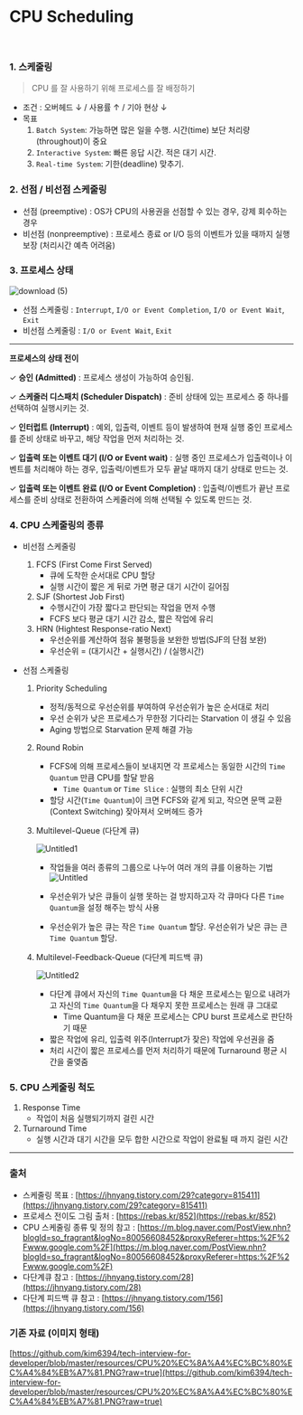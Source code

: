 # CPU Scheduling

<br>

### 1. 스케줄링

> CPU 를 잘 사용하기 위해 프로세스를 잘 배정하기

- 조건 : 오버헤드 ↓ / 사용률 ↑ / 기아 현상 ↓
- 목표
    1. `Batch System`: 가능하면 많은 일을 수행. 시간(time) 보단 처리량(throughout)이 중요
    2. `Interactive System`: 빠른 응답 시간. 적은 대기 시간.
    3. `Real-time System`: 기한(deadline) 맞추기.

### 2. 선점 / 비선점 스케줄링

- 선점 (preemptive) : OS가 CPU의 사용권을 선점할 수 있는 경우, 강제 회수하는 경우
- 비선점 (nonpreemptive) : 프로세스 종료 or I/O 등의 이벤트가 있을 때까지 실행 보장 (처리시간 예측 어려움)

### 3. 프로세스 상태

![download (5)](https://user-images.githubusercontent.com/13609011/91695344-f2dfae80-eba8-11ea-9a9b-702192316170.jpeg)
- 선점 스케줄링 : `Interrupt`, `I/O or Event Completion`, `I/O or Event Wait`, `Exit`
- 비선점 스케줄링 : `I/O or Event Wait`, `Exit`

---

**프로세스의 상태 전이**

✓ **승인 (Admitted)** : 프로세스 생성이 가능하여 승인됨.

✓ **스케줄러 디스패치 (Scheduler Dispatch)** : 준비 상태에 있는 프로세스 중 하나를 선택하여 실행시키는 것.

✓ **인터럽트 (Interrupt)** : 예외, 입출력, 이벤트 등이 발생하여 현재 실행 중인 프로세스를 준비 상태로 바꾸고, 해당 작업을 먼저 처리하는 것.

✓ **입출력 또는 이벤트 대기 (I/O or Event wait)** : 실행 중인 프로세스가 입출력이나 이벤트를 처리해야 하는 경우, 입출력/이벤트가 모두 끝날 때까지 대기 상태로 만드는 것.

✓ **입출력 또는 이벤트 완료 (I/O or Event Completion)** : 입출력/이벤트가 끝난 프로세스를 준비 상태로 전환하여 스케줄러에 의해 선택될 수 있도록 만드는 것.

### 4. CPU 스케줄링의 종류

- 비선점 스케줄링
    1. FCFS (First Come First Served)
        - 큐에 도착한 순서대로 CPU 할당
        - 실행 시간이 짧은 게 뒤로 가면 평균 대기 시간이 길어짐
    2. SJF (Shortest Job First)
        - 수행시간이 가장 짧다고 판단되는 작업을 먼저 수행
        - FCFS 보다 평균 대기 시간 감소, 짧은 작업에 유리
    3. HRN (Hightest Response-ratio Next)
        - 우선순위를 계산하여 점유 불평등을 보완한 방법(SJF의 단점 보완)
        - 우선순위 = (대기시간 + 실행시간) / (실행시간)

- 선점 스케줄링
    1. Priority Scheduling
        - 정적/동적으로 우선순위를 부여하여 우선순위가 높은 순서대로 처리
        - 우선 순위가 낮은 프로세스가 무한정 기다리는 Starvation 이 생길 수 있음
        - Aging 방법으로 Starvation 문제 해결 가능
    2. Round Robin
        - FCFS에 의해 프로세스들이 보내지면 각 프로세스는 동일한 시간의 `Time Quantum` 만큼 CPU를 할달 받음
            - `Time Quantum` or `Time Slice` : 실행의 최소 단위 시간
        - 할당 시간(`Time Quantum`)이 크면 FCFS와 같게 되고, 작으면 문맥 교환 (Context Switching) 잦아져서 오버헤드 증가
    3. Multilevel-Queue (다단계 큐)
    
        ![Untitled1](https://user-images.githubusercontent.com/13609011/91695428-16a2f480-eba9-11ea-8d91-17d22bab01e5.png)
        - 작업들을 여러 종류의 그룹으로 나누어 여러 개의 큐를 이용하는 기법
        ![Untitled](https://user-images.githubusercontent.com/13609011/91695480-2a4e5b00-eba9-11ea-8dbf-390bf0a73c10.png)

        - 우선순위가 낮은 큐들이 실행 못하는 걸 방지하고자 각 큐마다 다른 `Time Quantum`을 설정 해주는 방식 사용
        - 우선순위가 높은 큐는 작은 `Time Quantum` 할당. 우선순위가 낮은 큐는 큰 `Time Quantum` 할당.
    4. Multilevel-Feedback-Queue (다단계 피드백 큐)

        ![Untitled2](https://user-images.githubusercontent.com/13609011/91695489-2cb0b500-eba9-11ea-8578-6602fee742ed.png)

        - 다단계 큐에서 자신의 `Time Quantum`을 다 채운 프로세스는 밑으로 내려가고 자신의 `Time Quantum`을 다 채우지 못한 프로세스는 원래 큐 그대로
            - Time Quantum을 다 채운 프로세스는 CPU burst 프로세스로 판단하기 때문
        - 짧은 작업에 유리, 입출력 위주(Interrupt가 잦은) 작업에 우선권을 줌
        - 처리 시간이 짧은 프로세스를 먼저 처리하기 때문에 Turnaround 평균 시간을 줄옂줌

### 5. CPU 스케줄링 척도

1. Response Time
    - 작업이 처음 실행되기까지 걸린 시간
2. Turnaround Time
    - 실행 시간과 대기 시간을 모두 합한 시간으로 작업이 완료될 때 까지 걸린 시간

---

### 출처

- 스케줄링 목표 : [https://jhnyang.tistory.com/29?category=815411](https://jhnyang.tistory.com/29?category=815411)
- 프로세스 전이도 그림 출처 : [https://rebas.kr/852](https://rebas.kr/852)
- CPU 스케줄링 종류 및 정의 참고 : [https://m.blog.naver.com/PostView.nhn?blogId=so_fragrant&logNo=80056608452&proxyReferer=https:%2F%2Fwww.google.com%2F](https://m.blog.naver.com/PostView.nhn?blogId=so_fragrant&logNo=80056608452&proxyReferer=https:%2F%2Fwww.google.com%2F)
- 다단계큐 참고 : [https://jhnyang.tistory.com/28](https://jhnyang.tistory.com/28)
- 다단계 피드백 큐 참고 : [https://jhnyang.tistory.com/156](https://jhnyang.tistory.com/156)



### 기존 자료 (이미지 형태)
[https://github.com/kim6394/tech-interview-for-developer/blob/master/resources/CPU%20%EC%8A%A4%EC%BC%80%EC%A4%84%EB%A7%81.PNG?raw=true](https://github.com/kim6394/tech-interview-for-developer/blob/master/resources/CPU%20%EC%8A%A4%EC%BC%80%EC%A4%84%EB%A7%81.PNG?raw=true)
